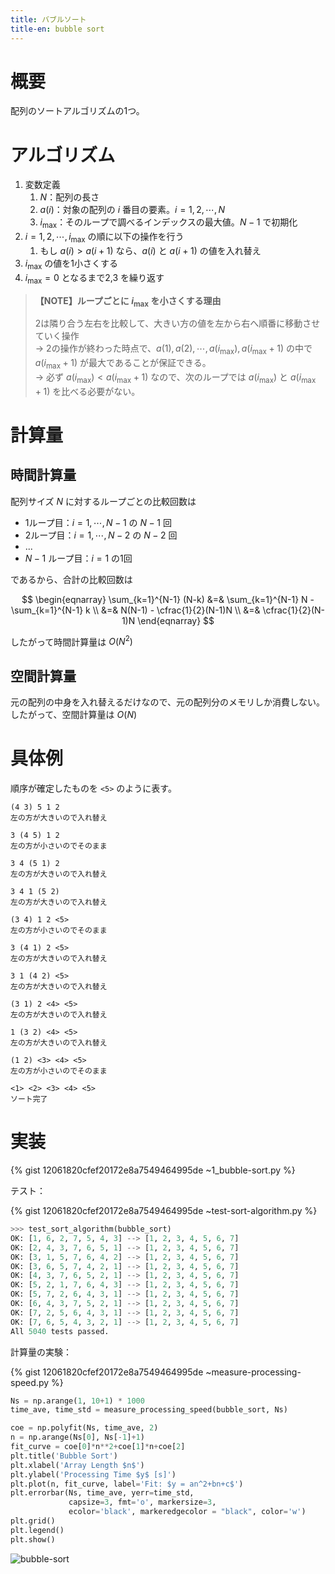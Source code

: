 ```yaml
---
title: バブルソート
title-en: bubble sort
---
```

# 概要

配列のソートアルゴリズムの1つ。

# アルゴリズム

1. 変数定義
    1. $N$：配列の長さ
    2. $a(i)$：対象の配列の $i$ 番目の要素。$i = 1,2,\cdots,N$
    3. $i_\mathrm{max}$：そのループで調べるインデックスの最大値。$N-1$ で初期化
2. $i = 1,2,\cdots,i_\mathrm{max}$ の順に以下の操作を行う
    1. もし $a(i) \gt a(i+1)$ なら、$a(i)$ と $a(i+1)$ の値を入れ替え
3. $i_\mathrm{max}$ の値を1小さくする
4. $i_\mathrm{max} = 0$ となるまで2,3 を繰り返す

> **【NOTE】ループごとに $i_\mathrm{max}$ を小さくする理由**
> 
> 2は隣り合う左右を比較して、大きい方の値を左から右へ順番に移動させていく操作  
> → 2の操作が終わった時点で、$a(1),a(2),\cdots,a(i_\mathrm{max}),a(i_\mathrm{max}+1)$ の中で $a(i_\mathrm{max}+1)$ が最大であることが保証できる。  
> → 必ず $a(i_\mathrm{max}) \lt a(i_\mathrm{max}+1)$ なので、次のループでは $a(i_\mathrm{max})$ と $a(i_\mathrm{max}+1)$ を比べる必要がない。

# 計算量

## 時間計算量

配列サイズ $N$ に対するループごとの比較回数は
- 1ループ目：$i=1,\cdots,N-1$ の $N-1$ 回
- 2ループ目：$i=1,\cdots,N-2$ の $N-2$ 回
- ...
- $N-1$ ループ目：$i=1$ の1回

であるから、合計の比較回数は

$$
\begin{eqnarray}
    \sum_{k=1}^{N-1} (N-k)
    &=&
    \sum_{k=1}^{N-1} N - \sum_{k=1}^{N-1} k
    \\ &=&
    N(N-1) - \cfrac{1}{2}(N-1)N
    \\ &=&
    \cfrac{1}{2}(N-1)N
\end{eqnarray}
$$

したがって時間計算量は $O(N^2)$

## 空間計算量

元の配列の中身を入れ替えるだけなので、元の配列分のメモリしか消費しない。
したがって、空間計算量は $O(N)$

# 具体例

順序が確定したものを `<5>` のように表す。

```
(4 3) 5 1 2
左の方が大きいので入れ替え

3 (4 5) 1 2
左の方が小さいのでそのまま

3 4 (5 1) 2
左の方が大きいので入れ替え

3 4 1 (5 2)
左の方が大きいので入れ替え

(3 4) 1 2 <5>
左の方が小さいのでそのまま

3 (4 1) 2 <5>
左の方が大きいので入れ替え

3 1 (4 2) <5>
左の方が大きいので入れ替え

(3 1) 2 <4> <5>
左の方が大きいので入れ替え

1 (3 2) <4> <5>
左の方が大きいので入れ替え

(1 2) <3> <4> <5>
左の方が小さいのでそのまま

<1> <2> <3> <4> <5>
ソート完了
```


# 実装

{% gist 12061820cfef20172e8a7549464995de ~1_bubble-sort.py %}

テスト：

{% gist 12061820cfef20172e8a7549464995de ~test-sort-algorithm.py %}

```python
>>> test_sort_algorithm(bubble_sort)
OK: [1, 6, 2, 7, 5, 4, 3] --> [1, 2, 3, 4, 5, 6, 7]
OK: [2, 4, 3, 7, 6, 5, 1] --> [1, 2, 3, 4, 5, 6, 7]
OK: [3, 1, 5, 7, 6, 4, 2] --> [1, 2, 3, 4, 5, 6, 7]
OK: [3, 6, 5, 7, 4, 2, 1] --> [1, 2, 3, 4, 5, 6, 7]
OK: [4, 3, 7, 6, 5, 2, 1] --> [1, 2, 3, 4, 5, 6, 7]
OK: [5, 2, 1, 7, 6, 4, 3] --> [1, 2, 3, 4, 5, 6, 7]
OK: [5, 7, 2, 6, 4, 3, 1] --> [1, 2, 3, 4, 5, 6, 7]
OK: [6, 4, 3, 7, 5, 2, 1] --> [1, 2, 3, 4, 5, 6, 7]
OK: [7, 2, 5, 6, 4, 3, 1] --> [1, 2, 3, 4, 5, 6, 7]
OK: [7, 6, 5, 4, 3, 2, 1] --> [1, 2, 3, 4, 5, 6, 7]
All 5040 tests passed.
```

計算量の実験：

{% gist 12061820cfef20172e8a7549464995de ~measure-processing-speed.py %}

```python
Ns = np.arange(1, 10+1) * 1000
time_ave, time_std = measure_processing_speed(bubble_sort, Ns)

coe = np.polyfit(Ns, time_ave, 2)
n = np.arange(Ns[0], Ns[-1]+1)
fit_curve = coe[0]*n**2+coe[1]*n+coe[2]
plt.title('Bubble Sort')
plt.xlabel('Array Length $n$')
plt.ylabel('Processing Time $y$ [s]')
plt.plot(n, fit_curve, label='Fit: $y = an^2+bn+c$')
plt.errorbar(Ns, time_ave, yerr=time_std,
             capsize=3, fmt='o', markersize=3,
             ecolor='black', markeredgecolor = "black", color='w')
plt.grid()
plt.legend()
plt.show()
```

![bubble-sort](https://user-images.githubusercontent.com/13412823/275299643-a337b280-6752-4326-b9ea-8ec15c912f9e.png)

